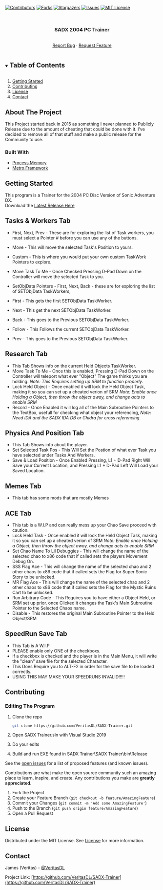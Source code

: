 [![Contributors][contributors-shield]][contributors-url]
[![Forks][forks-shield]][forks-url]
[![Stargazers][stars-shield]][stars-url]
[![Issues][issues-shield]][issues-url]
[![MIT License][license-shield]][license-url]



<!-- PROJECT LOGO -->
<br />
<p align="center">
  <a href="https://github.com/VeritasDL/SADX-Trainer">
  </a>

  <h3 align="center">SADX 2004 PC Trainer</h3>

  <p align="center">
    <br />
    <a href="https://github.com/VeritasDL/SADX-Trainer/issues">Report Bug</a>
    ·
    <a href="https://github.com/VeritasDL/SADX-Trainer/issues">Request Feature</a>
  </p>
</p>



<!-- TABLE OF CONTENTS -->
<details open="open">
  <summary><h2 style="display: inline-block">Table of Contents</h2></summary>
  <ol>
    <li>
      <a href="#getting-started">Getting Started</a>
    </li>
    <li><a href="#contributing">Contributing</a></li>
    <li><a href="#license">License</a></li>
    <li><a href="#contact">Contact</a></li>
  </ol>
</details>



<!-- ABOUT THE PROJECT -->
## About The Project
This Project started back in 2015 as something I never planned to Publicly Release due to the amount of cheating that could be done with it.
I've decided to remove all of that stuff and make a public release for the Community to use.

### Built With

* [Process Memory](https://github.com/MainMemory/ProcessMemory)
* [Metro Framework](http://thielj.github.io/MetroFramework/)



<!-- GETTING STARTED -->
## Getting Started

This program is a Trainer for the 2004 PC Disc Version of Sonic Adventure DX.   
Download the [Latest Release Here](https://github.com/VeritasDL/SADX-Trainer/releases)

## Tasks & Workers Tab 
* First, Next, Prev - These are for exploring the list of Task workers, you must select a Pointer # before you can use any of the buttons.
* Move - This will move the selected Task's Position to yours.
* Custom - This is where you would put your own custom TaskWork Pointers to explore.
* Move Task To Me - Once Checked Pressing D-Pad Down on the Controller will move the selected Task to you.

* SetObjData Pointers - First, Next, Back - these are for exploring the list of SETObjData TaskWorkers,   
* First - This gets the first SETObjData TaskWorker.   
* Next - This get the next SETObjData TaskWorker.   
* Back - This goes to the Previous SETObjData TaskWorker.   
* Follow - This Follows the current SETObjData TaskWorker.   
* Prev - This goes to the Previous SETObjData TaskWorker.   

## Research Tab 
* This Tab Shows info on the current Held Objects TaskWorker.   
* Move Task To Me - Once this is enabled, Pressing D-Pad Down on the Controller will teleport what ever "Object" The game thinks you are holding. *Note: This Requires setting up SRM to function properly.*
* Lock Held Object - Once enabled it will lock the Held Object Task, making it so you can set up a cheated verion of SRM *Note: Enable once Holding a Object, then throw the object away, and change acts to enable SRM*
* Record - Once Enabled it will log all of the Main Subroutine Pointers to the TextBox, usefull for checking what object your referencing, *Note: Need IDA and the SADX IDA DB or Ghidra for cross referencing.*  

## Physics And Position Tab
* This Tab Shows info about the player.
* Set Selected Task Pos - This Will Set the Postion of what ever Task you have selected under Tasks And Workers.
* Save & Load Position - Once Enabled Pressing, L1 + D-Pad Right Will Save your Current Location, and Pressing L1 + D-Pad Left Will Load your Saved Location.    

## Memes Tab
* This tab has some mods that are mostly Memes

## ACE Tab
* This tab is a W.I.P and can really mess up your Chao Save proceed with caution.
* Lock Held Task - Once enabled it will lock the Held Object Task, making it so you can set up a cheated verion of SRM *Note: Enable once Holding a Object, then throw the object away, and change acts to enable SRM*
* Set Chao Name To Lil Debuggies - This will change the name of the selected chao to x86 code that if called sets the players Movement Debug On.
* SSS Flag Ace - This will change the name of the selected chao and 2 other chaos to x86 code that if called sets the Flag for Super Sonic Story to be unlocked.
* MR Flag Ace - This will change the name of the selected chao and 2 other chaos to x86 code that if called sets the Flag for the Mystic Ruins Cart to be unlocked.
* Run Arbitrary Code - This Requires you to have either a Object Held, or SRM set up prior. once Clicked it changes the Task's Main Subroutine Pointer to the Selected Chaos name.
* Disable - This restores the original Main Subroutine Pointer to the Held Object/SRM

## SpeedRun Save Tab
* This Tab is A W.I.P
* PLEASE enable only ONE of the checkboxs.
* If a checkbox is checked and the player is in the Main Menu, it will write the "clean" save file for the selected Character.
* This Does Require you to ALT-F2 in order for the save file to be loaded correctly.  
* USING THIS MAY MAKE YOUR SPEEDRUNS INVALID!!!!!


<!-- CONTRIBUTING -->
## Contributing

### Editing The Program

1. Clone the repo
   ```sh
   git clone https://github.com/VeritasDL/SADX-Trainer.git
   ```
   
2. Open SADX Trainer.sln with Visual Studio 2019
3. Do your edits
4. Build and run EXE found in SADX Trainer\SADX Trainer\bin\Release

See the [open issues](https://github.com/VeritasDL/SADX-Trainer/issues) for a list of proposed features (and known issues).

Contributions are what make the open source community such an amazing place to learn, inspire, and create. Any contributions you make are **greatly appreciated**.

1. Fork the Project
2. Create your Feature Branch (`git checkout -b feature/AmazingFeature`)
3. Commit your Changes (`git commit -m 'Add some AmazingFeature'`)
4. Push to the Branch (`git push origin feature/AmazingFeature`)
5. Open a Pull Request



<!-- LICENSE -->
## License

Distributed under the MIT License. See [License](https://github.com/VeritasDL/SADX-Trainer/issues) for more information.



<!-- CONTACT -->
## Contact

James (Veritas) - [@VeritasDL](https://twitter.com/veritasdl)

Project Link: [https://github.com/VeritasDL/SADX-Trainer](https://github.com/VeritasDL/SADX-Trainer)




<!-- MARKDOWN LINKS & IMAGES -->
<!-- https://www.markdownguide.org/basic-syntax/#reference-style-links -->
[contributors-shield]: https://img.shields.io/github/contributors/VeritasDL/SADX-Trainer.svg?style=for-the-badge
[contributors-url]: https://github.com/VeritasDL/SADX-Trainer/graphs/contributors
[forks-shield]: https://img.shields.io/github/forks/VeritasDL/SADX-Trainer.svg?style=for-the-badge
[forks-url]: https://github.com/VeritasDL/SADX-Trainer/network/members
[stars-shield]: https://img.shields.io/github/stars/VeritasDL/SADX-Trainer.svg?style=for-the-badge
[stars-url]: https://github.com/VeritasDL/SADX-Trainer/stargazers
[issues-shield]: https://img.shields.io/github/issues/VeritasDL/SADX-Trainer.svg?style=for-the-badge
[issues-url]: https://github.com/VeritasDL/SADX-Trainer/issues
[license-shield]: https://img.shields.io/github/license/VeritasDL/SADX-Trainer.svg?style=for-the-badge
[license-url]: https://github.com/VeritasDL/SADX-Trainer/blob/main/LICENSE 
